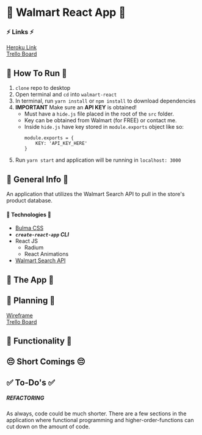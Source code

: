# :department_store: Walmart React App :department_store:  


### :zap: Links :zap:  
[Heroku Link](https://walmart-react.herokuapp.com/)  
[Trello Board](https://trello.com/b/Nzh9mvgy/walmart-react)  

## :running: How To Run :running:  

1. `clone` repo to desktop  
2. Open terminal and `cd` into `walmart-react`  
3. In terminal, run `yarn install` or `npm install` to download dependencies  
4. **IMPORTANT** Make sure an **API KEY** is obtained!
    - Must have a `hide.js` file placed in the root of the `src` folder.  
    - Key can be obtained from Walmart (for FREE) or contact me.  
    - Inside `hide.js` have key stored in `module.exports` object like so:  
        ```
        module.exports = {
            KEY: 'API_KEY_HERE'
        }
        ```
5. Run `yarn start` and application will be running in `localhost: 3000`

## :book: General Info :book:  

An application that utilizes the Walmart Search API to pull in the store's product database.  

#### :floppy_disk: Technologies :floppy_disk:  

- [Bulma CSS](http://bulma.io/)  
- ***`create-react-app` CLI***
- React JS  
    - Radium  
    - React Animations  
- [Walmart Search API](https://developer.walmartlabs.com/docs/read/Search_API)  

## :key: The App :key:  

## :pencil: Planning :pencil:  

[Wireframe](https://app.moqups.com/indieslap/ilZbWZIs43/view/page/a0d4dc3eb)  
[Trello Board](https://trello.com/b/Nzh9mvgy/walmart-react)  

## :checkered_flag: Functionality :checkered_flag:  

## :pensive: Short Comings :pensive:  

## :white_check_mark: To-Do's :white_check_mark:  

##### **REFACTORING**  
As always, code could be much shorter. There are a few sections in the application where functional programming and higher-order-functions can cut down on the amount of code.